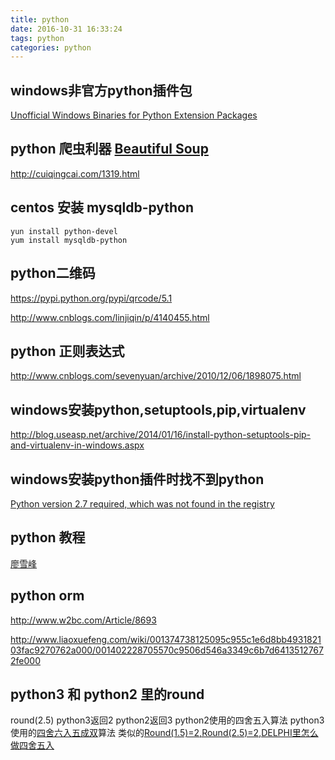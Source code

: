 ```yaml
---
title: python
date: 2016-10-31 16:33:24
tags: python
categories: python
---
```


## windows非官方python插件包

[Unofficial Windows Binaries for Python Extension Packages](http://www.lfd.uci.edu/~gohlke/pythonlibs/#pil)

## python 爬虫利器 [Beautiful Soup](https://www.crummy.com/software/BeautifulSoup/)

http://cuiqingcai.com/1319.html

## centos 安装 mysqldb-python

```
yun install python-devel
yum install mysqldb-python
```

## python二维码

https://pypi.python.org/pypi/qrcode/5.1

http://www.cnblogs.com/linjiqin/p/4140455.html

## python 正则表达式

http://www.cnblogs.com/sevenyuan/archive/2010/12/06/1898075.html


## windows安装python,setuptools,pip,virtualenv

http://blog.useasp.net/archive/2014/01/16/install-python-setuptools-pip-and-virtualenv-in-windows.aspx


## windows安装python插件时找不到python

[Python version 2.7 required, which was not found in the registry](http://blog.csdn.net/zdnlp/article/details/12171687)

## python 教程

[廖雪峰](http://www.liaoxuefeng.com/wiki/0014316089557264a6b348958f449949df42a6d3a2e542c000)

## python orm

http://www.w2bc.com/Article/8693

http://www.liaoxuefeng.com/wiki/001374738125095c955c1e6d8bb493182103fac9270762a000/001402228705570c9506d546a3349c6b7d64135127672fe000

## python3 和 python2 里的round
round(2.5)
python3返回2
python2返回3
python2使用的四舍五入算法
python3使用的[四舍六入五成双](http://baike.baidu.com/item/%E5%9B%9B%E8%88%8D%E5%85%AD%E5%85%A5%E4%BA%94%E6%88%90%E5%8F%8C)算法
类似的[Round(1.5)=2,Round(2.5)=2,DELPHI里怎么做四舍五入](https://www.zybang.com/question/e80c81d8de4aacecd79ab73565d7856e.html)
